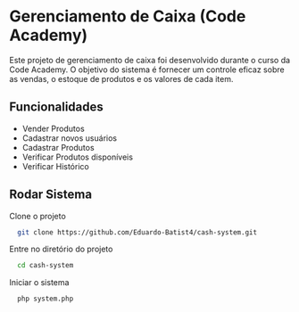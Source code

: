 
# Gerenciamento de Caixa (Code Academy)

Este projeto de gerenciamento de caixa foi desenvolvido durante o curso da Code Academy. O objetivo do sistema é fornecer um controle eficaz sobre as vendas, o estoque de produtos e os valores de cada item.


## Funcionalidades

- Vender Produtos
- Cadastrar novos usuários
- Cadastrar Produtos
- Verificar Produtos disponíveis
- Verificar Histórico



## Rodar Sistema

Clone o projeto

```bash
  git clone https://github.com/Eduardo-Batist4/cash-system.git
```

Entre no diretório do projeto

```bash
  cd cash-system
```

Iniciar o sistema 

```bash
  php system.php
```


